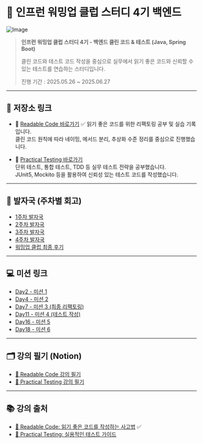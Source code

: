 # 🧊 인프런 워밍업 클럽 스터디 4기 백엔드

![Image](https://github.com/user-attachments/assets/c03d14cf-c66c-45c8-87ed-d1bf31e32166)

> **인프런 워밍업 클럽 스터디 4기 - 백엔드 클린 코드 & 테스트 (Java, Spring Boot)**
>
> 클린 코드와 테스트 코드 작성을 중심으로 실무에서 읽기 좋은 코드와 신뢰할 수 있는 테스트를 연습하는 스터디입니다.
>
> 진행 기간 : 2025.05.26 ~ 2025.06.27

---

## 🔗 저장소 링크

- 📘 [Readable Code 바로가기](https://github.com/syys1028/readable-code-clone)  ✅
  읽기 좋은 코드를 위한 리팩토링 공부 및 실습 기록입니다.  
  클린 코드 원칙에 따라 네이밍, 메서드 분리, 추상화 수준 정리를 중심으로 진행했습니다.

- 🧪 [Practical Testing 바로가기](https://github.com/syys1028/practical-testing-clone)  
  단위 테스트, 통합 테스트, TDD 등 실무 테스트 전략을 공부했습니다.  
  JUnit5, Mockito 등을 활용하여 신뢰성 있는 테스트 코드를 작성했습니다.

---

## 🐾 발자국 (주차별 회고)
- [1주차 발자국](https://www.inflearn.com/blogs/10686)
- [2주차 발자국](https://www.inflearn.com/blogs/10871)
- [3주차 발자국](https://www.inflearn.com/blogs/11058)
- [4주차 발자국](https://www.inflearn.com/blogs/11243)
- [워밍업 클럽 최종 후기](https://www.inflearn.com/blogs/11245)

---

## 💻 미션 링크
- [Day2 - 미션 1](https://www.inflearn.com/blogs/10528)
- [Day4 - 미션 2](https://www.inflearn.com/blogs/10609)
- [Day7 - 미션 3 (최종 리팩토링)](https://github.com/syys1028/readable-code/tree/day7-mission)
- [Day11 - 미션 4 (테스트 작성)](https://github.com/syys1028/readable-code/tree/day11-mission)
- [Day16 - 미션 5](https://www.inflearn.com/blogs/11104)
- [Day18 - 미션 6](https://www.inflearn.com/blogs/11153)

---

## 🗂️ 강의 필기 (Notion)
- [📘 Readable Code 강의 필기](https://astonishing-print-3c1.notion.site/Readable-Code-2008e4df1c728074ac22e78cd6951a8d?source=copy_link)
- [🧪 Practical Testing 강의 필기](https://astonishing-print-3c1.notion.site/Practical-Testing-20a8e4df1c728083aac7cf0e64dc2361?source=copy_link)

---

## 📚 강의 출처
- [📘 Readable Code: 읽기 좋은 코드를 작성하는 사고법](https://www.inflearn.com/course/readable-code) ✅
- [🧪 Practical Testing: 실용적인 테스트 가이드](https://www.inflearn.com/course/practical-testing) 
